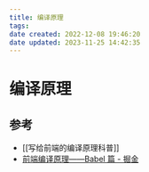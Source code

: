 ```yaml
---
title: 编译原理
tags: 
date created: 2022-12-08 19:46:20
date updated: 2023-11-25 14:42:35
---
```


# 编译原理

## 参考

- [[写给前端的编译原理科普]]
- [前端编译原理——Babel 篇 - 掘金](https://juejin.cn/post/7200366809409159205)
